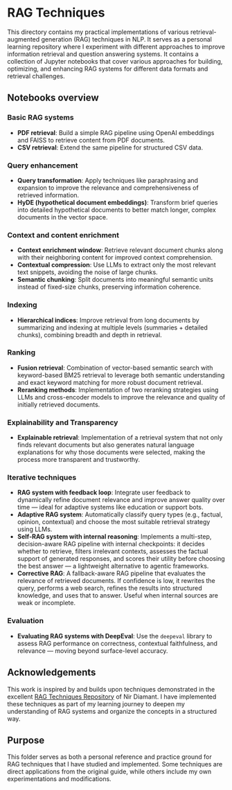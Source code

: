 # RAG Techniques

This directory contains my practical implementations of various retrieval-augmented generation (RAG) techniques in NLP. It serves as a personal learning repository where I experiment with different approaches to improve information retrieval and question answering systems. It contains a collection of Jupyter notebooks that cover various approaches for building, optimizing, and enhancing RAG systems for different data formats and retrieval challenges.


## Notebooks overview

### **Basic RAG systems**
- **PDF retrieval**: Build a simple RAG pipeline using OpenAI embeddings and FAISS to retrieve content from PDF documents.
- **CSV retrieval**: Extend the same pipeline for structured CSV data.

### **Query enhancement**
- **Query transformation**: Apply techniques like paraphrasing and expansion to improve the relevance and comprehensiveness of retrieved information.
- **HyDE (hypothetical document embeddings)**: Transform brief queries into detailed hypothetical documents to better match longer, complex documents in the vector space.

### **Context and content enrichment**
- **Context enrichment window**: Retrieve relevant document chunks along with their neighboring content for improved context comprehension.
- **Contextual compression**: Use LLMs to extract only the most relevant text snippets, avoiding the noise of large chunks.
- **Semantic chunking**: Split documents into meaningful semantic units instead of fixed-size chunks, preserving information coherence.

### **Indexing**
- **Hierarchical indices**: Improve retrieval from long documents by summarizing and indexing at multiple levels (summaries + detailed chunks), combining breadth and depth in retrieval.

### Ranking
- **Fusion retrieval**: Combination of vector-based semantic search with keyword-based BM25 retrieval to leverage both semantic understanding and exact keyword matching for more robust document retrieval.
- **Reranking methods**: Implementation of two reranking strategies using LLMs and cross-encoder models to improve the relevance and quality of initially retrieved documents.

### Explainability and Transparency
- **Explainable retrieval**: Implementation of a retrieval system that not only finds relevant documents but also generates natural language explanations for why those documents were selected, making the process more transparent and trustworthy.

### **Iterative techniques**
* **RAG system with feedback loop**: Integrate user feedback to dynamically refine document relevance and improve answer quality over time — ideal for adaptive systems like education or support bots.
* **Adaptive RAG system**: Automatically classify query types (e.g., factual, opinion, contextual) and choose the most suitable retrieval strategy using LLMs.
* **Self-RAG system with internal reasoning**: Implements a multi-step, decision-aware RAG pipeline with internal checkpoints: it decides whether to retrieve, filters irrelevant contexts, assesses the factual support of generated responses, and scores their utility before choosing the best answer — a lightweight alternative to agentic frameworks.
* **Corrective RAG**: A fallback-aware RAG pipeline that evaluates the relevance of retrieved documents. If confidence is low, it rewrites the query, performs a web search, refines the results into structured knowledge, and uses that to answer. Useful when internal sources are weak or incomplete.

### **Evaluation**
* **Evaluating RAG systems with DeepEval**: Use the `deepeval` library to assess RAG performance on correctness, contextual faithfulness, and relevance — moving beyond surface-level accuracy.


## Acknowledgements
This work is inspired by and builds upon techniques demonstrated in the excellent [RAG Techniques Repository](https://github.com/NirDiamant/RAG_Techniques) of Nir Diamant. I have implemented these techniques as part of my learning journey to deepen my understanding of RAG systems and organize the concepts in a structured way.

## Purpose
This folder serves as both a personal reference and practice ground for RAG techniques that I have studied and implemented. Some techniques are direct applications from the original guide, while others include my own experimentations and modifications.